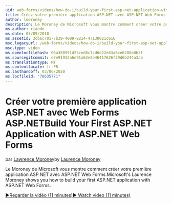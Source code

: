 ```yaml
---
uid: web-forms/videos/how-do-i/build-your-first-asp-net-application-with-asp-net-web-forms
title: Créez votre première application ASP.NET avec ASP.NET Web Forms | Microsoft Docs
author: lmoroney
description: Le Moroney de Microsoft vous montre comment créer votre première application ASP.NET avec ASP.NET Web Forms.
ms.author: riande
ms.date: 03/09/2010
ms.assetid: 3cb6c701-7b39-4009-8214-47130021c616
msc.legacyurl: /web-forms/videos/how-do-i/build-your-first-asp-net-application-with-asp-net-web-forms
msc.type: video
ms.openlocfilehash: 06a388991d23ced8c7cd6d22e63a6ce6288e0b3f
ms.sourcegitcommit: e7e91932a6e91a63e2e46417626f39d6b244a3ab
ms.translationtype: MT
ms.contentlocale: fr-FR
ms.lasthandoff: 03/06/2020
ms.locfileid: "78635771"
---
```

# <a name="build-your-first-aspnet-application-with-aspnet-web-forms"></a><span data-ttu-id="a687c-103">Créer votre première application ASP.NET avec Web Forms ASP.NET</span><span class="sxs-lookup"><span data-stu-id="a687c-103">Build Your First ASP.NET Application with ASP.NET Web Forms</span></span>

<span data-ttu-id="a687c-104">par [Lawrence Moroney](https://github.com/lmoroney)</span><span class="sxs-lookup"><span data-stu-id="a687c-104">by [Laurence Moroney](https://github.com/lmoroney)</span></span>

<span data-ttu-id="a687c-105">Le Moroney de Microsoft vous montre comment créer votre première application ASP.NET avec ASP.NET Web Forms.</span><span class="sxs-lookup"><span data-stu-id="a687c-105">Microsoft's Laurence Moroney shows you how to build your first ASP.NET application with ASP.NET Web Forms.</span></span>

[<span data-ttu-id="a687c-106">&#9654;Regarder la vidéo (11 minutes)</span><span class="sxs-lookup"><span data-stu-id="a687c-106">&#9654; Watch video (11 minutes)</span></span>](https://channel9.msdn.com/Blogs/ASP-NET-Site-Videos/build-your-first-asp-net-application-with-asp-net-web-forms)
